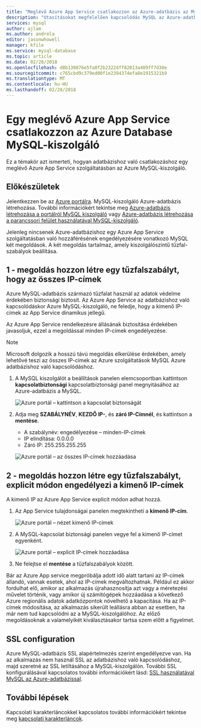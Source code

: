 ```yaml
---
title: "Meglévő Azure App Service csatlakozzon az Azure-adatbázis az MySQL"
description: "Utasításokat megfelelően kapcsolódás MySQL az Azure-adatbázishoz egy meglévő Azure App Service"
services: mysql
author: ajlam
ms.author: andrela
editor: jasonwhowell
manager: kfile
ms.service: mysql-database
ms.topic: article
ms.date: 02/28/2018
ms.openlocfilehash: d8b130876e5fa0f2b2322dff82013a409ff7d30e
ms.sourcegitcommit: c765cbd9c379ed00f1e2394374efa8e1915321b9
ms.translationtype: MT
ms.contentlocale: hu-HU
ms.lasthandoff: 02/28/2018
---
```

# <a name="connect-an-existing-azure-app-service-to-azure-database-for-mysql-server"></a>Egy meglévő Azure App Service csatlakozzon az Azure Database MySQL-kiszolgáló
Ez a témakör azt ismerteti, hogyan adatbázishoz való csatlakozáshoz egy meglévő Azure App Service szolgáltatásban az Azure MySQL-kiszolgáló.

## <a name="before-you-begin"></a>Előkészületek
Jelentkezzen be az [Azure portálra](https://portal.azure.com). MySQL-kiszolgáló Azure-adatbázis létrehozása. További információkért tekintse meg [Azure-adatbázis létrehozása a portálról MySQL kiszolgáló](quickstart-create-mysql-server-database-using-azure-portal.md) vagy [Azure-adatbázis létrehozása a parancssori felület használatával MySQL-kiszolgáló](quickstart-create-mysql-server-database-using-azure-cli.md).

Jelenleg nincsenek Azure-adatbázishoz egy Azure App Service szolgáltatásban való hozzáférésének engedélyezésére vonatkozó MySQL két megoldások. A két megoldás tartalmaz, amely kiszolgálószintű tűzfal-szabályok beállítása.

## <a name="solution-1---create-a-firewall-rule-to-allow-all-ips"></a>1 - megoldás hozzon létre egy tűzfalszabályt, hogy az összes IP-címek
Azure MySQL-adatbázis származó tűzfalat használ az adatok védelme érdekében biztonsági biztosít. Az Azure App Service az adatbázishoz való kapcsolódáskor Azure MySQL-kiszolgáló, ne feledje, hogy a kimenő IP-címek az App Service dinamikus jellegű. 

Az Azure App Service rendelkezésre állásának biztosítása érdekében javasoljuk, ezzel a megoldással minden IP-címek engedélyezése.

> [!NOTE]
> Microsoft dolgozik a hosszú távú megoldás elkerülése érdekében, amely lehetővé teszi az összes IP-címek az Azure szolgáltatások MySQL Azure adatbázishoz való kapcsolódáshoz.

1. A MySQL kiszolgálót a beállítások panelen elemcsoportban kattintson **kapcsolatbiztonsági** kapcsolatbiztonsági panel megnyitásához az Azure-adatbázis a MySQL.

   ![Azure portál – kattintson a kapcsolat biztonságát](./media/howto-manage-firewall-using-portal/1-connection-security.png)

2. Adja meg **SZABÁLYNÉV**, **KEZDŐ IP-**, és **záró IP-Címnél**, és kattintson a **mentése**.
   - A szabálynév: engedélyezése – minden-IP-címek
   - IP elindítása: 0.0.0.0
   - Záró IP: 255.255.255.255

   ![Azure portál – az összes IP-címek hozzáadása](./media/howto-connect-webapp/1_2-add-all-ips.png)

## <a name="solution-2---create-a-firewall-rule-to-explicitly-allow-outbound-ips"></a>2 - megoldás hozzon létre egy tűzfalszabályt, explicit módon engedélyezi a kimenő IP-címek
A kimenő IP az Azure App Service explicit módon adhat hozzá.

1. Az App Service tulajdonságai panelen megtekintheti a **kimenő IP-cím**.

   ![Azure portál – nézet kimenő IP-címek](./media/howto-connect-webapp/2_1-outbound-ip-address.png)

2. A MySQL-kapcsolat biztonsági panelen vegye fel a kimenő IP-címet egyenként.

   ![Azure portál – explicit IP-címek hozzáadása](./media/howto-connect-webapp/2_2-add-explicit-ips.png)

3. Ne felejtse el **mentése** a tűzfalszabályok között.

Bár az Azure App service megpróbálja adott idő alatt tartani az IP-címek állandó, vannak esetek, ahol az IP-címek megváltozhatnak. Például ez akkor fordulhat elő, amikor az alkalmazás újrahasznosítja azt vagy a méretezési művelet történik, vagy amikor új számítógépek hozzáadása a következő Azure regionális adatok adatközpontok növelhető a kapacitása. Ha az IP-címek módosítása, az alkalmazás sikerült leállásra abban az esetben, ha már nem tud kapcsolódni az a MySQL-kiszolgálóhoz. Az előző megoldásoknak a valamelyikét kiválasztásakor tartsa szem előtt a figyelmet.

## <a name="ssl-configuration"></a>SSL configuration
Azure MySQL-adatbázis SSL alapértelmezés szerint engedélyezve van. Ha az alkalmazás nem használ SSL az adatbázishoz való kapcsolódáshoz, majd szeretné az SSL letiltásához a MySQL-kiszolgálón. További SSL konfigurálásával kapcsolatos további információkért lásd: [SSL használatával MySQL az Azure-adatbázissal](howto-configure-ssl.md).

## <a name="next-steps"></a>További lépések
Kapcsolati karakterláncokkel kapcsolatos további információkért tekintse meg [kapcsolati karakterláncok](howto-connection-string.md).

